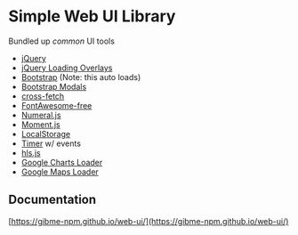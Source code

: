 # Simple Web UI Library

Bundled up *common* UI tools

* [jQuery](https://jquery.com/)
* [jQuery Loading Overlays](https://www.npmjs.com/package/gasparesganga-jquery-loading-overlay)
* [Bootstrap](https://getbootstrap.com/) (Note: this auto loads)
* [Bootstrap Modals](https://getbootstrap.com/docs/5.2/components/modal/)
* [cross-fetch](https://www.npmjs.com/package/cross-fetch)
* [FontAwesome-free](https://www.npmjs.com/package/@fortawesome/fontawesome-free)
* [Numeral.js](https://www.npmjs.com/package/numeral)
* [Moment.js](https://www.npmjs.com/package/moment)
* [LocalStorage](https://www.npmjs.com/package/local-storage)
* [Timer](https://gibme-npm.github.io/timer/) w/ events
* [hls.js](https://www.npmjs.com/package/hls.js)
* [Google Charts Loader](https://developers.google.com/chart)
* [Google Maps Loader](https://developers.google.com/maps)

## Documentation

[https://gibme-npm.github.io/web-ui/](https://gibme-npm.github.io/web-ui/)

